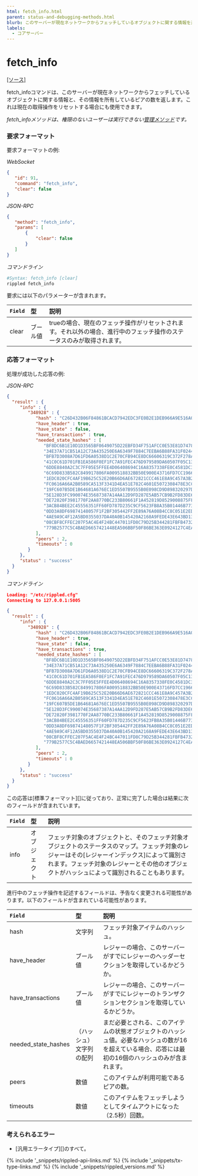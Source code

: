 ```yaml
---
html: fetch_info.html
parent: status-and-debugging-methods.html
blurb: このサーバーが現在ネットワークからフェッチしているオブジェクトに関する情報を返します。
labels:
  - コアサーバー
---
```

# fetch_info
[[ソース]](https://github.com/ripple/rippled/blob/315a8b6b602798a4cff4d8e1911936011e12abdb/src/ripple/rpc/handlers/FetchInfo.cpp "Source")

<span class="code-snippet">fetch_info</span>コマンドは、このサーバーが現在ネットワークからフェッチしているオブジェクトに関する情報と、その情報を所有しているピアの数を返します。これは現在の取得操作をリセットする場合にも使用できます。

_<span class="code-snippet">fetch_info</span>メソッドは、権限のないユーザーは実行できない[管理メソッド](admin-api-methods.html)です。_

### 要求フォーマット
要求フォーマットの例:

<!-- MULTICODE_BLOCK_START -->

*WebSocket*

```json
{
   "id": 91,
   "command": "fetch_info",
   "clear": false
}
```

*JSON-RPC*

```json
{
   "method": "fetch_info",
   "params": [
       {
           "clear": false
       }
   ]
}
```

*コマンドライン*

```sh
#Syntax: fetch_info [clear]
rippled fetch_info
```

<!-- MULTICODE_BLOCK_END -->

要求には以下のパラメーターが含まれます。

| `Field` | 型    | 説明                                              |
|:--------|:--------|:---------------------------------------------------------|
| <span class="code-snippet">clear</span> | ブール値 | <span class="code-snippet">true</span>の場合、現在のフェッチ操作がリセットされます。それ以外の場合、進行中のフェッチ操作のステータスのみが取得されます。 |

### 応答フォーマット

処理が成功した応答の例:

<!-- MULTICODE_BLOCK_START -->

*JSON-RPC*

```json
{
  "result" : {
     "info" : {
        "348928" : {
           "hash" : "C26D432B06F84861BCACD7942EDC3FE0B2E1DEB966A9E516A0FD275A375C2010",
           "have_header" : true,
           "have_state" : false,
           "have_transactions" : true,
           "needed_state_hashes" : [
              "BF8DC6B1E10D1D3565BF0649075D22EBFD34F751AFCC0E53E81D74786BC88922",
              "34E37A71CB51A12C73A435250E6A6349F7884C7EEBA6B88FA31F0244E967E88F",
              "BFB7D3008A7D61FD6A0538D1C2E70CFB94CE8DC66606319C372F278A48629765",
              "41C0C61D701FB1EA586F0EF1FC7A91FEC476D979589DA60507F05C13F7C21975",
              "6DDE8840A2C3C7FF05E5FFEE4D06408694C16A8357338FE0C4581DC3D8A00BBA",
              "6C69D833B582C849917806FA009518832BB50E900E43716FD7CC1966428DD0CF",
              "1EDC020CFC4AF19B625C52E20B66D6AE672821CCC461E8A9C457A3B2955657F7",
              "FC0616A66A2B0589CA513F3341D4EA51E782C4601E5072308478E3CC19264640",
              "19FC607B5DE1B64681A676EC1ED5507B9555B0E098CD9D898320297DE1A64033",
              "5E128D3FC990074E35687387A14AA12D9FD287E5AB57CB9B2FD83DE635DF5CA9",
              "DE72820F3981770F2AA8770BC233B80661F1A452819D8529008875FF8DED87A9",
              "3ACB84BEE2C45556351FF60FD787D235C9CF5623FB8A35B01446B773598E7CC0",
              "0DD3A8DF69874148057F1F2BF305442FF2E89A76A08B4CC8C051E2ED69B874F3",
              "4AE9A9C4F12A5BD0355037DA40A0B145420A2168A9FEDE43E643BD13062F8ECE",
              "08CBF8CFFEC207F5AC4E4F24BC447011FD8C79D25B344281FBFB4732D7058ED4",
              "779B2577C5C4BAED6657421448EA506BBF50F86BE363E0924127C4EA17A58BBE"
           ],
           "peers" : 2,
           "timeouts" : 0
        }
     },
     "status" : "success"
  }
}
```

*コマンドライン*

```json
Loading: "/etc/rippled.cfg"
Connecting to 127.0.0.1:5005

{
  "result" : {
     "info" : {
        "348928" : {
           "hash" : "C26D432B06F84861BCACD7942EDC3FE0B2E1DEB966A9E516A0FD275A375C2010",
           "have_header" : true,
           "have_state" : false,
           "have_transactions" : true,
           "needed_state_hashes" : [
              "BF8DC6B1E10D1D3565BF0649075D22EBFD34F751AFCC0E53E81D74786BC88922",
              "34E37A71CB51A12C73A435250E6A6349F7884C7EEBA6B88FA31F0244E967E88F",
              "BFB7D3008A7D61FD6A0538D1C2E70CFB94CE8DC66606319C372F278A48629765",
              "41C0C61D701FB1EA586F0EF1FC7A91FEC476D979589DA60507F05C13F7C21975",
              "6DDE8840A2C3C7FF05E5FFEE4D06408694C16A8357338FE0C4581DC3D8A00BBA",
              "6C69D833B582C849917806FA009518832BB50E900E43716FD7CC1966428DD0CF",
              "1EDC020CFC4AF19B625C52E20B66D6AE672821CCC461E8A9C457A3B2955657F7",
              "FC0616A66A2B0589CA513F3341D4EA51E782C4601E5072308478E3CC19264640",
              "19FC607B5DE1B64681A676EC1ED5507B9555B0E098CD9D898320297DE1A64033",
              "5E128D3FC990074E35687387A14AA12D9FD287E5AB57CB9B2FD83DE635DF5CA9",
              "DE72820F3981770F2AA8770BC233B80661F1A452819D8529008875FF8DED87A9",
              "3ACB84BEE2C45556351FF60FD787D235C9CF5623FB8A35B01446B773598E7CC0",
              "0DD3A8DF69874148057F1F2BF305442FF2E89A76A08B4CC8C051E2ED69B874F3",
              "4AE9A9C4F12A5BD0355037DA40A0B145420A2168A9FEDE43E643BD13062F8ECE",
              "08CBF8CFFEC207F5AC4E4F24BC447011FD8C79D25B344281FBFB4732D7058ED4",
              "779B2577C5C4BAED6657421448EA506BBF50F86BE363E0924127C4EA17A58BBE"
           ],
           "peers" : 2,
           "timeouts" : 0
        }
     },
     "status" : "success"
  }
}
```

<!-- MULTICODE_BLOCK_END -->

この応答は[標準フォーマット][]に従っており、正常に完了した場合は結果に次のフィールドが含まれています。

| `Field` | 型   | 説明                                               |
|:--------|:-------|:----------------------------------------------------------|
| <span class="code-snippet">info</span>  | オブジェクト | フェッチ対象のオブジェクトと、そのフェッチ対象オブジェクトのステータスのマップ。フェッチ対象のレジャーはその[レジャーインデックス]によって識別されます。フェッチ対象のレジャーとその他のオブジェクトがハッシュによって識別されることもあります。 |

進行中のフェッチ操作を記述するフィールドは、予告なく変更される可能性があります。以下のフィールドが含まれている可能性があります。

| `Field`               | 型                    | 説明                |
|:----------------------|:------------------------|:---------------------------|
| <span class="code-snippet">hash</span>                | 文字列                  | フェッチ対象アイテムのハッシュ。 |
| <span class="code-snippet">have_header</span>         | ブール値                 | レジャーの場合、このサーバーがすでにレジャーのヘッダーセクションを取得しているかどうか。 |
| <span class="code-snippet">have_transactions</span>   | ブール値                 | レジャーの場合、このサーバーがすでにレジャーのトランザクションセクションを取得しているかどうか。 |
| <span class="code-snippet">needed_state_hashes</span> | （ハッシュ）文字列の配列 | まだ必要とされる、このアイテムの状態オブジェクトのハッシュ値。必要なハッシュの数が16を超えている場合、応答には最初の16個のハッシュのみが含まれます。 |
| <span class="code-snippet">peers</span>               | 数値                  | このアイテムが利用可能であるピアの数。 |
| <span class="code-snippet">timeouts</span>            | 数値                  | このアイテムをフェッチしようとしてタイムアウトになった（2.5秒）回数。 |

### 考えられるエラー

* [汎用エラータイプ][]のすべて。

<!--{# common link defs #}-->
{% include '_snippets/rippled-api-links.md' %}
{% include '_snippets/tx-type-links.md' %}
{% include '_snippets/rippled_versions.md' %}
